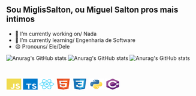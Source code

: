 ## Sou MiglisSalton, ou Miguel Salton pros mais intimos




- 🔭 I’m currently working on/ Nada
- 🌱 I’m currently learning/ Engenharia de Software
- 😄 Pronouns/ Ele/Dele


![Anurag's GitHub stats](https://github-readme-stats.vercel.app/api?username=aMiglisSalton&show=reviews,discussions_started,discussions_answered,prs_merged,prs_merged_percentage)
![Anurag's GitHub stats](https://github-readme-stats.vercel.app/api?username=MiglisSalton&show_icons=true)
![Anurag's GitHub stats](https://github-readme-stats.vercel.app/api?username=MiglisSalton&show_icons=true&theme=radical)
<link rel="stylesheet" type='text/css' href="https://cdn.jsdelivr.net/gh/devicons/devicon@latest/devicon.min.css" />

##


<div style="display: inline_block"><br>
  <img align="center" alt="Rafa-Js" height="30" width="40" src="https://raw.githubusercontent.com/devicons/devicon/master/icons/javascript/javascript-plain.svg">
  <img align="center" alt="Rafa-Ts" height="30" width="40" src="https://raw.githubusercontent.com/devicons/devicon/master/icons/typescript/typescript-plain.svg">
  <img align="center" alt="Rafa-React" height="30" width="40" src="https://raw.githubusercontent.com/devicons/devicon/master/icons/react/react-original.svg">
  <img align="center" alt="Rafa-HTML" height="30" width="40" src="https://raw.githubusercontent.com/devicons/devicon/master/icons/html5/html5-original.svg">
  <img align="center" alt="Rafa-CSS" height="30" width="40" src="https://raw.githubusercontent.com/devicons/devicon/master/icons/css3/css3-original.svg">
  <img align="center" alt="Rafa-Python" height="30" width="40" src="https://raw.githubusercontent.com/devicons/devicon/master/icons/python/python-original.svg">
  <img align="center" alt="Rafa-Csharp" height="30" width="40" src="https://raw.githubusercontent.com/devicons/devicon/master/icons/csharp/csharp-original.svg">
</div>

##

